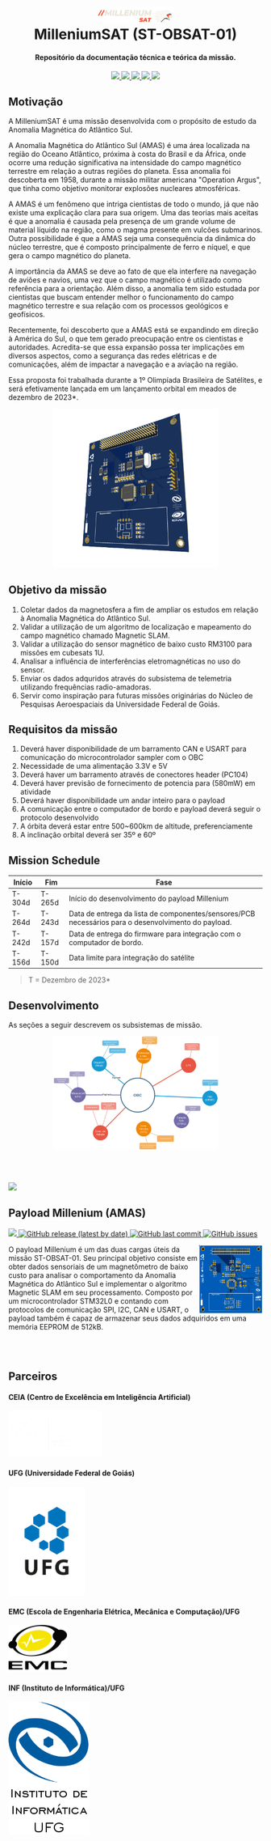 <h1 align="center">
    <a href="ufg.br"><img src="https://github.com/MilleniumSAT/wiki/blob/main/figures/milleniumlogo.png?raw=true" alt="MILLENIUMSAT" width="30%"></a>
    <br>
    MilleniumSAT (ST-OBSAT-01)
    <br>
</h1>

<h4 align="center">Repositório da documentação técnica e teórica da missão.</h4>

<p align="center">
	<a href="https://github.com/MilleniumSAT/wiki#versioning">
		<img src="https://img.shields.io/badge/status-in%20development-red?style=for-the-badge">
	</a>
    <a href="">
		<img src="https://img.shields.io/badge/spacelab%20members-8-blue?style=for-the-badge">
	</a>
	<a href="#license">
		<img src="https://img.shields.io/badge/open--source-project-lightgray?style=for-the-badge">
	</a>
	<a href="">
		<img src="https://img.shields.io/badge/sourced%20by-UFG-orange?style=for-the-badge">
	</a>
	<a href="">
		<img src="https://img.shields.io/badge/sourced%20by-OBSAT-red?style=for-the-badge">
	</a>
</p>

## Motivação

A MilleniumSAT é uma missão desenvolvida com o propósito de estudo da Anomalia Magnética do Atlântico Sul.

A Anomalia Magnética do Atlântico Sul (AMAS) é uma área localizada na região do Oceano Atlântico, próxima à costa do Brasil e da África, onde ocorre uma redução significativa na intensidade do campo magnético terrestre em relação a outras regiões do planeta. Essa anomalia foi descoberta em 1958, durante a missão militar americana "Operation Argus", que tinha como objetivo monitorar explosões nucleares atmosféricas.

A AMAS é um fenômeno que intriga cientistas de todo o mundo, já que não existe uma explicação clara para sua origem. Uma das teorias mais aceitas é que a anomalia é causada pela presença de um grande volume de material líquido na região, como o magma presente em vulcões submarinos. Outra possibilidade é que a AMAS seja uma consequência da dinâmica do núcleo terrestre, que é composto principalmente de ferro e níquel, e que gera o campo magnético do planeta.

A importância da AMAS se deve ao fato de que ela interfere na navegação de aviões e navios, uma vez que o campo magnético é utilizado como referência para a orientação. Além disso, a anomalia tem sido estudada por cientistas que buscam entender melhor o funcionamento do campo magnético terrestre e sua relação com os processos geológicos e geofísicos.

Recentemente, foi descoberto que a AMAS está se expandindo em direção à América do Sul, o que tem gerado preocupação entre os cientistas e autoridades. Acredita-se que essa expansão possa ter implicações em diversos aspectos, como a segurança das redes elétricas e de comunicações, além de impactar a navegação e a aviação na região.

Essa proposta foi trabalhada durante a 1º Olimpíada Brasileira de Satélites, e será efetivamente lançada em um lançamento orbital em meados de dezembro de 2023*.

<p align="center">
    <img width="65%" src="https://github.com/MilleniumSAT/wiki/blob/main/figures/pcb-01.png?raw=true" />
</p>

## Objetivo da missão

1. Coletar dados da magnetosfera a fim de ampliar os estudos em relação à Anomalia Magnética do Atlântico Sul.
2. Validar a utilização de um algoritmo de localização e mapeamento do campo magnético chamado Magnetic SLAM.
3. Validar a utilização do sensor magnético de baixo custo RM3100 para missões em cubesats 1U.
4. Analisar a influência de interferências eletromagnéticas no uso do sensor.
5. Enviar os dados adquridos através do subsistema de telemetria utilizando frequências radio-amadoras.
6. Servir como inspiração para futuras missões originárias do Núcleo de Pesquisas Aeroespaciais da Universidade Federal de Goiás.

## Requisitos da missão

1. Deverá haver disponibilidade de um barramento CAN e USART para comunicação do microcontrolador sampler com o OBC
2. Necessidade de uma alimentação 3.3V e 5V
3. Deverá haver um barramento através de conectores header (PC104)
4. Deverá haver previsão de fornecimento de potencia para (580mW) em atividade
5. Deverá haver disponibilidade um andar inteiro para o payload
6. A comunicação entre o computador de bordo e payload deverá seguir o protocolo desenvolvido
7. A órbita deverá estar entre 500~600km de altitude, preferenciamente
8. A inclinação orbital deverá ser 35º e 60º

## Mission Schedule

| Início  | Fim | Fase                                                                                          |
|------------------|------------------|-----------------------------------------------------------------------------------------------------------|
| T-304d             | T-265d             | Início do desenvolvimento do payload Millenium                   |
| T-264d               | T-243d           | Data de entrega da lista de componentes/sensores/PCB necessários para o desenvolvimento do payload.   |
| T-242d                | T-157d           | Data de entrega do firmware para integração com o computador de bordo.                               |
| T-156d                | T-150d            | Data limite para integração do satélite

> T = Dezembro de 2023*

## Desenvolvimento 

As seções a seguir descrevem os subsistemas de missão. 

<p align="center">
  <img width="65%" src="https://github.com/MilleniumSAT/wiki/blob/main/figures/diagrama1.png?raw=true" />
</p>

<br><br>

<a href="https://github.com/MilleniumSAT/stmillenium-32-firmware/graphs/contributors">
  <img src="https://contrib.rocks/image?repo=MilleniumSAT/stmillenium-32-firmware" />
</a>

## Payload Millenium (AMAS)

<p align="left">
	<a href="https://github.com/MilleniumSAT/wiki#versioning">
		<img src="https://img.shields.io/badge/status-in%20development-red?style=for-the-badge">
	</a>
	<a href="https://github.com/spacelab-ufsc/obdh2/releases">
		<img alt="GitHub release (latest by date)" src="https://img.shields.io/github/v/release/MilleniumSAT/stmillenium-32-firmware?style=for-the-badge">
	</a>
	<a href="https://github.com/spacelab-ufsc/obdh2/commits/master">
		<img alt="GitHub last commit" src="https://img.shields.io/github/last-commit/MilleniumSAT/stmillenium-32-firmware?style=for-the-badge">
	</a>
	<a href="https://github.com/spacelab-ufsc/obdh2/issues">
		<img alt="GitHub issues" src="https://img.shields.io/github/issues/MilleniumSAT/stmillenium-32-firmware?style=for-the-badge">
	</a>
</p>

<a href="https://github.com/spacelab-ufsc/obdh2">
<img align="right" width="25%" src="https://github.com/MilleniumSAT/wiki/blob/main/figures/pcb-02.png?raw=true">
</a>

O payload Millenium é um das duas cargas úteis da missão ST-OBSAT-01. Seu principal objetivo consiste em obter dados sensoriais de um magnetômetro de baixo custo para analisar o comportamento da Anomalia Magnética do Atlântico Sul e implementar o algoritmo Magnetic SLAM em seu processamento. Composto por um microcontrolador STM32L0 e contando com protocolos de comunicação SPI, I2C, CAN e USART, o payload também é capaz de armazenar seus dados adquiridos em uma memória EEPROM de 512kB.

<br><br>

## Parceiros

#### CEIA (Centro de Excelência em Inteligência Artificial)

<p float="left">
  	<a href="">
  		<img src="https://github.com/MilleniumSAT/wiki/blob/main/figures/logo.5b8ba38120642953aba9.png?raw=true" width="37%" />
  	</a>
</p>

#### UFG (Universidade Federal de Goiás)

<p float="left">
    <a href="">
        <img src="https://github.com/MilleniumSAT/wiki/blob/main/figures/Marca_UFG_cor_vertical-03.png?raw=true" width="30%" />
    </a>
</p>

#### EMC (Escola de Engenharia Elétrica, Mecânica e Computação)/UFG 

<p float="left">
  	<a href="">
  		<img src="https://github.com/MilleniumSAT/wiki/blob/main/figures/Screenshot_from_2023-03-07_22-54-49-removebg-preview.png?raw=true" width="23%" />
  	</a> 
</p>

#### INF (Instituto de Informática)/UFG

<p float="left">
  	<a href="">
  		<img src="https://github.com/MilleniumSAT/wiki/blob/main/figures/banner-wiki-transparent.png?raw=true"/>
  	</a>
</p>
